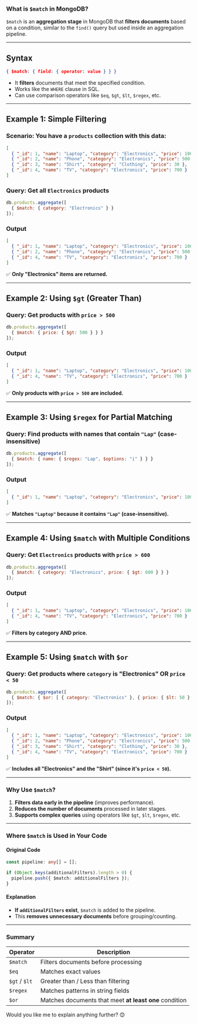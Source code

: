 
### **What is `$match` in MongoDB?**

`$match` is an **aggregation stage** in MongoDB that **filters documents** based on a condition, similar to the `find()` query but used inside an aggregation pipeline.

---

## **Syntax**

```json
{ $match: { field: { operator: value } } }
```

- It **filters** documents that meet the specified condition.
- Works like the `WHERE` clause in SQL.
- Can use comparison operators like `$eq`, `$gt`, `$lt`, `$regex`, etc.

---

## **Example 1: Simple Filtering**

### **Scenario**: You have a `products` collection with this data:

```json
[
  { "_id": 1, "name": "Laptop", "category": "Electronics", "price": 1000 },
  { "_id": 2, "name": "Phone", "category": "Electronics", "price": 500 },
  { "_id": 3, "name": "Shirt", "category": "Clothing", "price": 30 },
  { "_id": 4, "name": "TV", "category": "Electronics", "price": 700 }
]
```

### **Query: Get all `Electronics` products**

```js
db.products.aggregate([
  { $match: { category: "Electronics" } }
]);
```

### **Output**

```json
[
  { "_id": 1, "name": "Laptop", "category": "Electronics", "price": 1000 },
  { "_id": 2, "name": "Phone", "category": "Electronics", "price": 500 },
  { "_id": 4, "name": "TV", "category": "Electronics", "price": 700 }
]
```

✅ **Only "Electronics" items are returned.**

---

## **Example 2: Using `$gt` (Greater Than)**

### **Query: Get products with `price > 500`**

```js
db.products.aggregate([
  { $match: { price: { $gt: 500 } } }
]);
```

### **Output**

```json
[
  { "_id": 1, "name": "Laptop", "category": "Electronics", "price": 1000 },
  { "_id": 4, "name": "TV", "category": "Electronics", "price": 700 }
]
```

✅ **Only products with `price > 500` are included.**

---

## **Example 3: Using `$regex` for Partial Matching**

### **Query: Find products with names that contain `"Lap"` (case-insensitive)**

```js
db.products.aggregate([
  { $match: { name: { $regex: "Lap", $options: "i" } } }
]);
```

### **Output**

```json
[
  { "_id": 1, "name": "Laptop", "category": "Electronics", "price": 1000 }
]
```

✅ **Matches `"Laptop"` because it contains `"Lap"` (case-insensitive).**

---

## **Example 4: Using `$match` with Multiple Conditions**

### **Query: Get `Electronics` products with `price > 600`**

```js
db.products.aggregate([
  { $match: { category: "Electronics", price: { $gt: 600 } } }
]);
```

### **Output**

```json
[
  { "_id": 1, "name": "Laptop", "category": "Electronics", "price": 1000 },
  { "_id": 4, "name": "TV", "category": "Electronics", "price": 700 }
]
```

✅ **Filters by category AND price.**

---

## **Example 5: Using `$match` with `$or`**

### **Query: Get products where `category` is "Electronics" OR `price < 50`**

```js
db.products.aggregate([
  { $match: { $or: [ { category: "Electronics" }, { price: { $lt: 50 } } ] } }
]);
```

### **Output**

```json
[
  { "_id": 1, "name": "Laptop", "category": "Electronics", "price": 1000 },
  { "_id": 2, "name": "Phone", "category": "Electronics", "price": 500 },
  { "_id": 3, "name": "Shirt", "category": "Clothing", "price": 30 },
  { "_id": 4, "name": "TV", "category": "Electronics", "price": 700 }
]
```

✅ **Includes all "Electronics" and the "Shirt" (since it's `price < 50`).**

---

### **Why Use `$match`?**

1. **Filters data early in the pipeline** (improves performance).
2. **Reduces the number of documents** processed in later stages.
3. **Supports complex queries** using operators like `$gt`, `$lt`, `$regex`, etc.

---

### **Where `$match` is Used in Your Code**

#### **Original Code**

```typescript
const pipeline: any[] = [];

if (Object.keys(additionalFilters).length > 0) {
  pipeline.push({ $match: additionalFilters });
}
```

#### **Explanation**

- **If `additionalFilters` exist**, `$match` is added to the pipeline.
- This **removes unnecessary documents** before grouping/counting.

---

### **Summary**

|Operator|Description|
|---|---|
|`$match`|Filters documents before processing|
|`$eq`|Matches exact values|
|`$gt` / `$lt`|Greater than / Less than filtering|
|`$regex`|Matches patterns in string fields|
|`$or`|Matches documents that meet **at least one** condition|

Would you like me to explain anything further? 😊